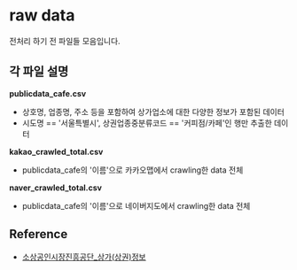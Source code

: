 # raw data
전처리 하기 전 파일들 모음입니다.

## 각 파일 설명
**publicdata_cafe.csv**
- 상호명, 업종명, 주소 등을 포함하여 상가업소에 대한 다양한 정보가 포함된 데이터
- 시도명 == '서울특별시', 상권업종중분류코드 == '커피점/카페'인 행만 추출한 데이터

**kakao_crawled_total.csv**
- publicdata_cafe의 '이름'으로 카카오맵에서 crawling한 data 전체

**naver_crawled_total.csv**
- publicdata_cafe의 '이름'으로 네이버지도에서 crawling한 data 전체


## Reference
- [소상공인시장진흥공단_상가(상권)정보](https://www.data.go.kr/data/15083033/fileData.do)  
